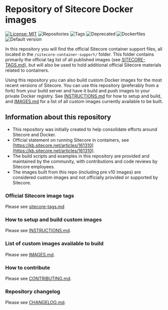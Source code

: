# Repository of Sitecore Docker images

[//]: # "start: stats"

[![License: MIT](https://img.shields.io/badge/License-MIT-green.svg?style=flat-square)](https://opensource.org/licenses/MIT) ![Repositories](https://img.shields.io/badge/Repositories-105-blue.svg?style=flat-square) ![Tags](https://img.shields.io/badge/Tags-708-blue.svg?style=flat-square) ![Deprecated](https://img.shields.io/badge/Deprecated-0-lightgrey.svg?style=flat-square) ![Dockerfiles](https://img.shields.io/badge/Dockerfiles-93-blue.svg?style=flat-square) ![Default version](https://img.shields.io/badge/Default%20version-9.3.0%20on%20ltsc2019/1809-blue?style=flat-square)

[//]: # "end: stats"

In this repository you will find the official Sitecore container support files, all located in the `/sitecore-container-support/` folder. This folder contains primarily the official tag list of all published images (see [SITECORE-TAGS.md](/sitecore-container-support/sitecore-tags.md)), but will also be used to hold additional official Sitecore materials related to containers.

Using this repository you can also build custom Docker images for the most recent versions of Sitecore. You can use this repository (preferably from a fork) from your build server and have it build and push images to your private Docker registry. See [INSTRUCTIONS.md](INSTRUCTIONS.md) for how to setup and build, and [IMAGES.md](IMAGES.md) for a list of all custom images currently available to be built.

## Information about this repository

- This repository was initially created to help consolidate efforts around Sitecore and Docker.
- Official statement on running Sitecore in containers, see [https://kb.sitecore.net/articles/161310](https://kb.sitecore.net/articles/161310).
- The build scripts and examples in this repository are provided and maintained by the community, with contributions and code reviews by Sitecore employees.
- The images built from this repo (including pre v10 images) are considered custom images and not officially provided or supported by Sitecore.

### Official Sitecore image tags

Please see [sitecore-tags.md](/sitecore-container-support/sitecore-tags.md)

### How to setup and build custom images

Please see [INSTRUCTIONS.md](INSTRUCTIONS.md).

### List of custom images available to build

Please see [IMAGES.md](IMAGES.md).

### How to contribute

Please see [CONTRIBUTING.md](CONTRIBUTING.md).

### Repository changelog

Please see [CHANGELOG.md](CHANGELOG.md).
